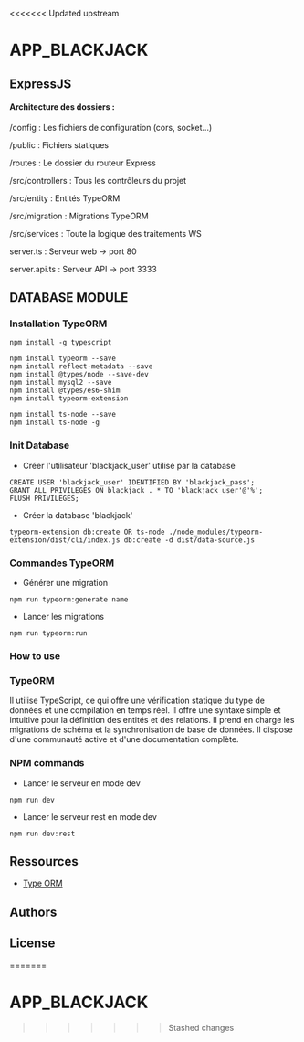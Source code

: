 <<<<<<< Updated upstream
# APP_BLACKJACK

## ExpressJS

#### Architecture des dossiers :

/config : Les fichiers de configuration (cors, socket...)

/public : Fichiers statiques

/routes : Le dossier du routeur Express

/src/controllers : Tous les contrôleurs du projet

/src/entity : Entités TypeORM

/src/migration : Migrations TypeORM

/src/services : Toute la logique des traitements WS

server.ts : Serveur web -> port 80

server.api.ts : Serveur API -> port 3333

## DATABASE MODULE

### Installation TypeORM

```
npm install -g typescript

npm install typeorm --save
npm install reflect-metadata --save
npm install @types/node --save-dev
npm install mysql2 --save
npm install @types/es6-shim
npm install typeorm-extension

npm install ts-node --save
npm install ts-node -g
```

### Init Database

+ Créer l'utilisateur 'blackjack_user' utilisé par la database

```
CREATE USER 'blackjack_user' IDENTIFIED BY 'blackjack_pass';
GRANT ALL PRIVILEGES ON blackjack . * TO 'blackjack_user'@'%';
FLUSH PRIVILEGES;
```

+ Créer la database 'blackjack'

```
typeorm-extension db:create OR ts-node ./node_modules/typeorm-extension/dist/cli/index.js db:create -d dist/data-source.js 
```

### Commandes TypeORM

+ Générer une migration
```
npm run typeorm:generate name 
```
+ Lancer les migrations
```
npm run typeorm:run
```

### How to use

### TypeORM
    
Il utilise TypeScript, ce qui offre une vérification statique du type de données et une compilation en temps réel.
Il offre une syntaxe simple et intuitive pour la définition des entités et des relations.
Il prend en charge les migrations de schéma et la synchronisation de base de données.
Il dispose d'une communauté active et d'une documentation complète.

### NPM commands

+ Lancer le serveur en mode dev
```
npm run dev 
```

+ Lancer le serveur rest en mode dev
```
npm run dev:rest
```
## Ressources

- [Type ORM](https://typeorm.io/)

## Authors

## License
=======
# APP_BLACKJACK
>>>>>>> Stashed changes
